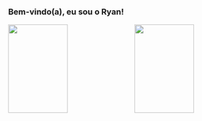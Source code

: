 ### Bem-vindo(a), eu sou o Ryan!
<div>
    <img height="180em" width="49%" style="float: left;" src="https://github-readme-stats.vercel.app/api?username=Ryan-Matheus13&show_icons=true&theme=dracula&include_all_commits=true&count_private=true"/>
    <img height="180em" width="49%"  style="float: right; margin-left: 1%;"src="https://github-readme-stats.vercel.app/api/top-langs/?username=Ryan-Matheus13&layout=compact&langs_count=7&theme=dracula"/>
</div>
